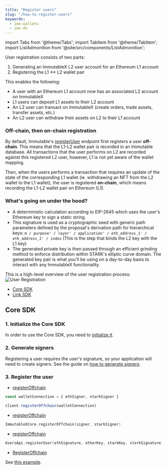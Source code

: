 ```yaml
---
title: "Register users"
slug: "/how-to-register-users"
keywords:
  - imx-wallets
  - imx-dx
---
```


import Tabs from '@theme/Tabs';
import TabItem from '@theme/TabItem';
import ListAdmonition from '@site/src/components/ListAdmonition';

User registration consists of two parts:
1. Generating an ImmutableX L2 user account for an Ethereum L1 account
2. Registering the L1 <-> L2 wallet pair

This enables the following:
* A user with an Ethereum L1 account now has an associated L2 account on ImmutableX
* L1 users can deposit L1 assets to their L2 account
* An L2 user can transact on ImmutableX (create orders, trade assets, transfer assets, etc.)
* An L2 user can withdraw their assets on L2 to their L1 account

### Off-chain, then on-chain registration
By default, Immutable's [registerUser](https://docs.x.immutable.com/reference#/operations/registerUser) endpoint first registers a user **off-chain**. This means that the L1-L2 wallet pair is recorded in an Immutable database. All transactions that the user performs on L2 are recorded against this registered L2 user, however, L1 is not yet aware of the wallet mapping.

Then, when the users performs a transaction that requires an update of the state of the corresponding L1 wallet (ie. withdrawing an NFT from the L2 wallet to the L1 wallet), the user is registered **on-chain**, which means recording the L1-L2 wallet pair on Ethereum (L1).

### What's going on under the hood?
* A deterministic calculation according to EIP-2645 which uses the user's Ethereum key to sign a static string.
* This signature is used as a cryptographic seed with generic path parameters defined by the proposal's derivation path for hierarchical keys: `m / purpose' / layer' / application' / eth_address_1' / eth_address_2' / index` (This is the step that binds the L2 key with the L1 key)
* The generated private key is then passed through an efficient grinding method to enforce distribution within STARK's elliptic curve domain. The generated key pair is what you'll be using on a day-to-day basis to interact with any ImmutableX functionality.

This is a high-level overview of the user registration process: ![User Registration](/img/user-registration.png "User Registration")

<ListAdmonition label="Guides">
    <ul>
        <li><a href="#core-sdk">Core SDK</a></li>
        <li><a href="./link-setup">Link SDK</a></li>
    </ul>
</ListAdmonition>

## Core SDK

### 1. Initialize the Core SDK
In order to use the Core SDK, you need to [initialize it](../install-initialize/index.md#core-sdk).

### 2. Generate signers
Registering a user requires the user's signature, so your application will need to create signers. See the guide on [how to generate signers](../generate-signers/index.md).

### 3. Register the user
<Tabs>
  <TabItem value="typescript" label="Typescript Core SDK">

  <ListAdmonition label="SDK reference">
      <ul>
          <li><a href="https://docs.x.immutable.com/sdk-references/core-sdk-ts/1.0.0-beta.3/classes/immutablex.immutablex#registerOffchain">registerOffchain</a></li>
      </ul>
  </ListAdmonition>

```ts
const walletConnection = { ethSigner, starkSigner }

client.registerOffchain(walletConnection)
```
  </TabItem>
  <TabItem value="kotlin" label="Kotlin (JVM) Core SDK">

  <ListAdmonition label="SDK reference">
      <ul>
          <li><a href="https://docs.x.immutable.com/sdk-references/core-sdk-kotlin/0-6-0/imx-core-sdk-kotlin-jvm/com.immutable.sdk/-immutable-x-core/register-off-chain.html">registerOffchain</a></li>
      </ul>
  </ListAdmonition>

```kotlin
ImmutableXCore.registerOffchain(signer, starkSigner)
``` 
  </TabItem>
  <TabItem value="Swift" label="Swift Core SDK">

  <ListAdmonition label="SDK reference">
      <ul>
          <li><a href="https://docs.x.immutable.com/sdk-references/core-sdk-swift/0-2-2/documentation/immutablexcore/usersapi/registeruser(registeruserrequest:)">registerOffchain</a></li>
      </ul>
  </ListAdmonition>

```swift
UsersApi.registerUser(ethSignature, etherKey, starkKey, starkSignature)
```
  </TabItem>
  <TabItem value="go" label="Golang Core SDK">

  <ListAdmonition label="SDK reference">
      <ul>
          <li><a href="https://pkg.go.dev/github.com/immutable/imx-core-sdk-golang@v0.2.1/imx#Client.RegisterOffchain">RegisterOffchain</a></li>
      </ul>
  </ListAdmonition>

See [this example](https://github.com/immutable/imx-core-sdk-golang/blob/main/imx/examples/registration/main.go).
  </TabItem>
</Tabs>